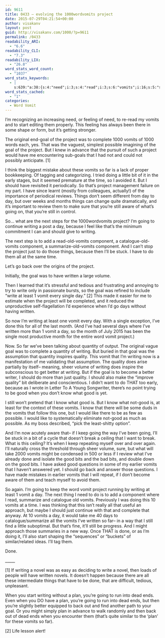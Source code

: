 ```yaml
---
id: 9611
title: 0433 – evolving the 1000wordvomits project
date: 2015-07-29T04:21:54+00:00
author: visakanv
layout: post
guid: http://visakanv.com/1000/?p=9611
permalink: /0433
readability_ARI:
  - "6.6"
readability_CLI:
  - "7.3"
readability_LIX:
  - "26.8"
word_stats_word_count:
  - "1037"
word_stats_keywords:
  - |
    s:639:"a:38:{s:4:"need";i:3;s:4:"read";i:3;s:6:"vomits";i:16;s:5:"start";i:3;s:4:"goal";i:8;s:7:"project";i:10;s:8:"complete";i:3;s:8:"possible";i:3;s:4:"time";i:3;s:6:"things";i:4;s:5:"aware";i:3;s:5:"going";i:7;s:7:"writing";i:10;s:7:"because";i:4;s:4:"like";i:3;s:9:"component";i:4;s:9:"catalogue";i:3;s:9:"summarize";i:3;s:4:"just";i:3;s:4:"i'll";i:5;s:7:"written";i:5;s:6:"volume";i:3;s:5:"write";i:3;s:5:"least";i:5;s:5:"vomit";i:7;s:6:"single";i:3;s:4:"days";i:3;s:5:"month";i:3;s:8:"quantity";i:3;s:7:"quality";i:4;s:6:"better";i:3;s:4:"good";i:8;s:4:"know";i:4;s:4:"keep";i:3;s:4:"bits";i:3;s:4:"plan";i:3;s:4:"dead";i:3;s:4:"ends";i:3;}";
word_stats_cached:
  - "1"
categories:
  - Word Vomit
---
```

I&#8217;m recognizing an increasing need, or feeling of need, to re-read my vomits and to start editing them properly. This feeling has always been there in some shape or form, but it&#8217;s getting stronger.

The original end-goal of the project was to complete 1000 vomits of 1000 words each, yes. That was the vaguest, simplest possible imagining of the goal of the project. But I knew in advance that the pursuit of such a project would have me encountering sub-goals that I had not and could not possibly anticipate. [1]

I think the biggest mistake about these vomits so far is a lack of proper bookkeeping. Of tagging and categorizing. I tried doing a little bit of it in the early stages, but it seemed premature at the time, so I avoided it. But I should have revisited it periodically. So that&#8217;s project management failure on my part. I have since learnt (mostly from colleagues, actually!) of the importance of periodical reviews. Things don&#8217;t seem different from day to day, but over weeks and months things can change quite dramatically, and it&#8217;s important to review them to make sure that you&#8217;re still aware of what&#8217;s going on, that you&#8217;re still in control.

So&#8230; what are the next steps for the 1000wordvomits project? I&#8217;m going to continue writing a post a day, because I feel like that&#8217;s the minimum commitment I can and should give to writing.

The next step is to add a read-old-vomits component, a catalogue-old-vomits component, a summarize-old-vomits component. And I can&#8217;t stop the project just to do those things, because then I&#8217;ll be stuck. I have to do them all at the same time.

Let&#8217;s go back over the origins of the project.

Initially, the goal was to have written a large volume.

Then I learned that it&#8217;s stressful and tedious and frustrating and annoying to try to write only in passionate bursts, so the goal was refined to include &#8220;write at least 1 vomit every single day.&#8221; [2] This made it easier for me to estimate when the project will be completed, and it reduced the unproductive self-flagellation I&#8217;d experience when I&#8217;d go days without having written.

So now I&#8217;m writing at least one vomit every day. With a single exception, I&#8217;ve done this for all of the last month. (And I&#8217;ve had several days where I&#8217;ve written more than 1 vomit a day, so the month of July 2015 has been the single most productive month for the entire word vomit project.)

Now. So far we&#8217;ve been talking about quantity of output. The original vague goal was to complete a quantity of writing. But buried in that goal was the assumption that quantity inspires quality. This vomit that I&#8217;m writing now is a manifestation of me validating that assumption. The quality does arise partially by itself– meaning, sheer volume of writing does inspire the subconscious to get better at writing. But if the goal is to become a better writer, I should do more than just quality. I should also make the &#8220;improve quality&#8221; bit deliberate and conscientious. I didn&#8217;t want to do THAT too early, because as I wrote in Letter To A Young Songwriter, there&#8217;s no point trying to be good when you don&#8217;t know what good is yet.

I still won&#8217;t pretend that I know what good is. But I know what not-good is, at least for the context of these vomits. I know that there will be some duds in the vomits that follow this one, but I would like there to be as few as possible. I would like to systematically eliminate not-good as much as possible. As my boss described, &#8220;pick the least-shitty option&#8221;.

And I&#8217;m now acutely aware that– if I keep going the way I&#8217;ve been going, I&#8217;ll be stuck in a bit of a cycle that doesn&#8217;t break a ceiling that I want to break. What is this ceiling? It&#8217;s when I keep repeating myself over and over again. I&#8217;ll naturally cross the threshold through sheer volume, sure, but what will take 2000 vomits might be condensed in 500 or less if I review what I&#8217;ve already done and isolate the good bits and the bad bits, and double down on the good bits. I have asked good questions in some of my earlier vomits that I haven&#8217;t answered yet. I should go back and answer those questions. I have made mistakes in earlier vomits that I will repeat, if I don&#8217;t become aware of them and teach myself to avoid them.

So again. I&#8217;m going to keep the word vomit project running by writing at least 1 vomit a day. The next thing I need to do is to add a component where I read, summarize and catalogue old vomits. Previously I was doing this 10 vomits at a time. I was thinking that this isn&#8217;t really all that useful an approach, but maybe I should just continue with that and complete that anyway. At 10 vomits a day, it would take me 40 days to catalogue/summarize all the vomits I&#8217;ve written so far– in a way that I still find a little suboptimal. But that&#8217;s fine, it&#8217;ll still be progress. And I might approach those summaries in a new way. Once THAT is done, or as I&#8217;m doing it, I&#8217;ll also start shaping the &#8220;sequences&#8221; or &#8220;buckets&#8221; of similar/related ideas. I&#8217;ll tag them.

Done.

\_____

[1] If writing a novel was as easy as deciding to write a novel, then loads of people will have written novels. It doesn&#8217;t happen because there are all these intermediate things that have to be done, that are difficult, tedious, unpleasant.

When you start writing without a plan, you&#8217;re going to run into dead ends. Even when you DO have a plan, you&#8217;re going to run into dead ends, but then you&#8217;re slightly better equipped to back out and find another path to your goal. Or you might simply plan in advance to walk randomly and then back out of dead ends when you encounter them (that&#8217;s quite similar to the &#8216;plan&#8217; for these vomits so far).

[2] Life lesson alert!